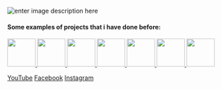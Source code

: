 ![enter image description here](https://cdn.discordapp.com/attachments/752089577434513449/763675763525812234/banner_croped.png)
<br />
<div>
 <h4>Some examples of projects that i have done before:</h4>
 <a href="https://dz-item-shop.glitch.me/">
  <img width="64px" src="https://i.ibb.co/4VfGDcR/icon02.png">
 </a>
 
  <a href="https://dzstats.glitch.me/">
  <img width="64px" src="https://i.ibb.co/v1zcJ3Q/icon01.png">
 </a>

 
  <a href="https://discordhook.netlify.app/">
  <img width="64px" src="https://i.ibb.co/2PTM6dL/web-icon.png">
 </a>
 
 <a href="https://the-global-troll-maker.netlify.app/">
  <img width="64px" src="https://cdn.discordapp.com/emojis/830481686109225041.png?v=1">
 </a>
 
 <a href="https://better-rpc.netlify.app/">
  <img width="64px" src="https://j.top4top.io/p_2034crc4r1.png">
 </a>
 
 <a href="https://youtubemp3-new.netlify.app">
  <img width="64px" src="https://l.top4top.io/p_20432da9l1.png">
 </a>
 
  <a href="https://covid-tracker-24.netlify.app/">
  <img width="64px" src="https://j.top4top.io/p_20537q7ra1.png">
 </a>
 
</div>

[YouTube](https://www.youtube.com/channel/UCWMV8dD0N3tAM2W6GuNCUCg)
[Facebook](https://www.facebook.com/rother.brock.14/)
[Instagram](https://www.instagram.com/mr.txreq/)
